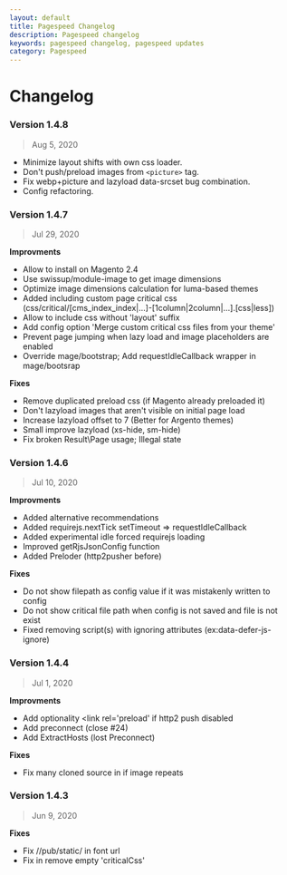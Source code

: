 ```yaml
---
layout: default
title: Pagespeed Changelog
description: Pagespeed changelog
keywords: pagespeed changelog, pagespeed updates
category: Pagespeed
---
```


# Changelog

### Version 1.4.8

> Aug 5, 2020

 -  Minimize layout shifts with own css loader.
 -  Don't push/preload images from `<picture>` tag.
 -  Fix webp+picture and lazyload data-srcset bug combination.
 -  Config refactoring.

### Version 1.4.7

> Jul 29, 2020

**Improvments**
 - Allow to install on Magento 2.4
 - Use swissup/module-image to get image dimensions
 - Optimize image dimensions calculation for luma-based themes
 - Added including custom page critical css (css/critical/[cms_index_index|...]-[1column|2column|...].[css|less])
 - Allow to include css without 'layout' suffix
 - Add config option 'Merge custom critical css files from your theme'
 - Prevent page jumping when lazy load and image placeholders are enabled
 - Override mage/bootstrap; Add requestIdleCallback wrapper in mage/bootsrap

**Fixes**
 - Remove duplicated preload css (if Magento already preloaded it)
 - Don't lazyload images that aren't visible on initial page load
 - Increase lazyload offset to 7 (Better for Argento themes)
 - Small improve lazyload (xs-hide, sm-hide)
 - Fix broken Result\Page usage; Illegal state

### Version 1.4.6

> Jul 10, 2020

**Improvments**
 - Added alternative recommendations
 - Added requirejs.nextTick setTimeout => requestIdleCallback
 - Added experimental idle forced requirejs loading
 - Improved getRjsJsonConfig function
 - Added Preloder (http2pusher before)

**Fixes**
 - Do not show filepath as config value if it was mistakenly written to config
 - Do not show critical file path when config is not saved and file is not exist
 - Fixed removing script(s) with ignoring attributes (ex:data-defer-js-ignore)

### Version 1.4.4

> Jul 1, 2020

**Improvments**
 - Add optionality <link rel='preload' if http2 push disabled
 - Add preconnect (close #24)
 - Add ExtractHosts (lost Preconnect)

**Fixes**
 - Fix many cloned source in <picture> if image repeats

### Version 1.4.3

> Jun 9, 2020

**Fixes**
 - Fix //pub/static/ in font url
 - Fix in remove empty 'criticalCss' <style>

**Improvments**
 - Improve js config options sort order

### Version 1.4.2

> May 7, 2020

**Improvments**
 - Add font http/2 pushing
 - Add ignore defer js signatures

### Version 1.4.1

> Apr 30, 2020

**Fixes**
 - Magento 2.3.5 CSP compatibility
 - Do not execute image resize task too often

### Version 1.4.0

> Apr 24, 2020

**Improvments**
 - Added ANALYZE; google pagespeed integration in config
 - Add image optimize cron schedule
 - Added filename filter argument to 'images:resize' console command
 - Added limit filter argument to 'images:resize' console command

**Fixes**
 - Fix (remove) empty data-type="criticalCss"
 - Move dublicate code in abstract class (custom config fields)
 - Added comments about heavy server load for some features
 - Add 'data-srcset' attribute to prepare list in WebP optimizer

### Version 1.3.17

> Mar 20, 2020

**Fixes**
 - Fix umlauts in image name bug
 - Fix C14N internalization bug
 - Fix php DOMDocument utf-8 international string (add prefix \xEF\xBB\xBF)
 - Remove code dublicates

**Improvments**
 - Improve bundling r.js config (swissup themes integration)
 - Move require js config default value into separate file rjs.json
 - Add AbstractImage optimizer
 - Image opimizers code was refactored
 - Move htt2push to construct di
 - Update lazysizes.min.js version to 5.2.0

### Version 1.3.15

> Feb 17, 2020

 - Marketplace data added

### Version 1.3.13

> Feb 5, 2020

**Fixes**
 - Possible fix 'Killed' bin/magento; recursion and allowed memory after install
 - Compilation not generating factories declared in di.xml (magento/magento2#12100)

### Version 1.3.12

> Jan 31, 2020

**Fixes**
 - Fix webp.webp.webp naming inside js
 - Fix $ext var notice

### Version 1.3.11

> Jan 27, 2020

**Fixes**
 - Ignore 'text/x-magento-template' in deferJs (close #19)
 - Add custom img attributes for webp optimiser
 - Fix webp naming inside js

### Version 1.3.10

> Jan 20, 2020

**Fixes**
 - Fix: backward compatability with magento 2.[1-2] was added
 - Add bugfix patch for 'segmentaion fault' with cacheInterface plugin

### Version 1.3.9

> Jan 17, 2020

**Improvments**
 - Move critical css output to page head (before <link>)

**Fixes**
 - Fix config path to use_css_critical_path

### Version 1.3.8

> Jan 16, 2020

**Fixes**
 - Fix possible bug 'sent too big header' http/2 over 4k (nginx max) 286c00
 - Fix advanced js bundlimg with .min.js suffix 3e4e6c

**Features**
 - Add integration with option 'Use CSS critical path' adf828
 - Minify block_html before save to cache (#17) 9a459a
 - New naming rule for webp files, name.jpg => name.jpg.webp (close #18) e8fb4a

### Version 1.3.7

> Dec 30, 2019

**Fixes**
 - Fix broken admin configuration page

### Version 1.3.6

> Nov 18, 2019

**Features**
 - Move fast image initialization to adapter
 - Add AbstractCachableOptimiser class
 - Add local cache in webp optizator

**Fixes**
 - Fix gzip checking (h2+zend1)
 - Fix lazyload image placeholder with srcset+sizes by html spec

### Version 1.3.5

> Sep 12, 2019

**Fixes**
 - Fix: Add root media files to resize images collection
 - Fix: webp images in media root located
 - Fix: Warning: implode(): Invalid arguments passed for mage 2.3.0
 - Fix: Pesponsive order media matching condition 857cd6
 - Fix: (Safari+webp) Don't change original <img> url if <picture> tag was add
 - Fix: Intagrate lazyload and <picture>

### Version 1.3.4

> Aug 19, 2019

**Features**
 - Add bundling from minified sources
 - Improve image resize command
 - Add bunling option docs link

**Fixes**
 - Fix: background notice in magento 2.2
 - Fix: logic to add <picture> tag

### Version 1.3.3

> Aug 6, 2019

**Fixes**
 - Fix: md5 not secure hash
 - Fix: Add <picture> tag wrapper for safari webp compatability

### Version 1.3.2

> Jul 23, 2019

**Fixes**
 - Fix: escaped tag(s) <\/tag> in text/x-custom-template
 - Fix: bug remove comments in x\-custom\-template(s) if start with comment '<' (or ends -->)

### Version 1.3.1

> Jul 17, 2019

**Fixes**
 -  Fix: apache_get_modules() function does not exist in php-fpm

### Version 1.3.0

> Jul 17, 2019

**Features**
 - Add advanced js bundling
 - Add lazyload custom config options
 - Dublicate move_inline_to_bottom config option

**Fixes**
 -  Remove native curl function calls; Improve HTTP/2 checking
 -  Remove get_headers() from gzip checking
 -  Fix http/2 push for remote links

### Version 1.2.5

> Jun 21, 2019

**Fixes**
 -  Fix srcset logic in responsive optimiser
 -  Improve dimensions checking at image resize command

### Version 1.2.4

> Jun 7, 2019

**Features**
 -  Add webp logic for images inside x-magento-init (fotorama at product page)
 -  Move js polyfills initialization to requirejs-config
 -  Upgrade lazysizes to 5.1.0 version
 -  Upgarde loadCss js library code

**Fixes**
 - Fix empty html warning in dnsprefetch
 - Fix 'Warning: strpos(): Empty needle'

### Version 1.2.3

> May 21, 2019

 -  Compatibility with Swissup_ProLabels module. Previously there was an issue when HTML minification enabled - some labels do not render.

### Version 1.2.2

> May 14, 2019

**Features**
- Remove using php DomDocumenr save HTML

**Fixes**
- Added <picture> tag patch at webm optimizer for safari compatibility
- Fixed paypal x-magento-template's bug
- Fixed :Uncaught Error Class 'Swissup/../Gallery' not found

### Version 1.2.1

> Mar 18, 2019

**Features**
- Add translates

**Fixes**
- Fix magento 2.2.5 integration
- Fixed GZIP test url in config

### Version 1.2.0

**Features**
- Add Responsive Images feature
- Add HTTP/2 support
- Add webp image support
- Add console command swissup:pagespeed:images:resize
- Add font-display:swap by default for @font-face in merged css
- Add profiling

**Fixes**
- Fix ignore lazyload bug
- Fix Zend_Dom_Query class not exist
- Fix </script> inside scrip
- Fix undefined CURL_HTTP_VERSION_2_0
- Fix gzip checking
- Improve deferjs optimizer
- Add AMP checking ?amp=1

### Version 1.1.0

- Rename composer package

**Fixes**
- Fix set expires for all page
- Add debugging traps

### Version 1.0.1

**Fixes**
- Improve defer css. add onerror
- Fix null response
- Override _removeScriptCB (add exceptions for application/ld+json, etc.)
- Add critical CSS
- Fix: View and view dir after unzip

### Version 1.0.0

**Features**
- [Minify HTML content](https://github.com/mrclay/minify)
- Optimise catalog images ([optimisation tools](https://github.com/spatie/image-optimizer#optimization-tools))
- Optimise css delivery ([loadCss](https://github.com/filamentgroup/loadCSS#why-loadcss))
- Add critical CSS
- Add [image lazy loading](https://github.com/aFarkas/lazysizes)
- defer js (Remove render-blocking JavaScript)
- Add dns-prefetch
- Add Expire header
- Auto add specify image dimension
- Add developer mode compatibility
- [Test GZIP compression](https://checkgzipcompression.com/)
- etc.

### Version 0.1.0

 - Initial release


##### See also

Great! Now you might want to see previous:

 - [Installation](/m2/extensions/pagespeed/installation/)
